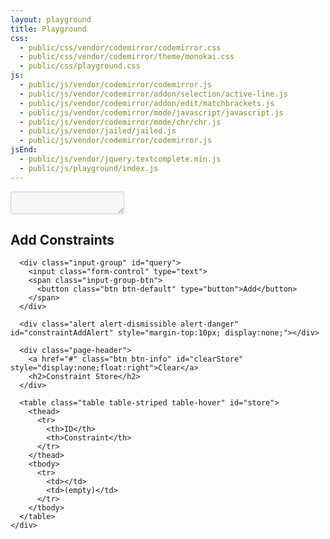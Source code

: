 ```yaml
---
layout: playground
title: Playground
css:
  - public/css/vendor/codemirror/codemirror.css
  - public/css/vendor/codemirror/theme/monokai.css
  - public/css/playground.css
js:
  - public/js/vendor/codemirror/codemirror.js
  - public/js/vendor/codemirror/addon/selection/active-line.js
  - public/js/vendor/codemirror/addon/edit/matchbrackets.js
  - public/js/vendor/codemirror/mode/javascript/javascript.js
  - public/js/vendor/codemirror/mode/chr/chr.js
  - public/js/vendor/jailed/jailed.js
  - public/js/vendor/codemirror/codemirror.js
jsEnd:
  - public/js/vendor/jquery.textcomplete.min.js
  - public/js/playground/index.js
---
```


<div class="page">
  <div id="playground">
    <div id="source-col" class="col">
      <div id="source-control"></div>
      <textarea class="code" id="source" autocomplete="off" autocorrect="off" autocapitalize="off" spellcheck="false" disabled></textarea>
    </div>
    <div id="actions-col" class="col">
      <div class="page-header">
        <h2>Add Constraints</h2>
      </div>

      <div class="input-group" id="query">  
        <input class="form-control" type="text">
        <span class="input-group-btn">
          <button class="btn btn-default" type="button">Add</button>
        </span>
      </div>

      <div class="alert alert-dismissible alert-danger" id="constraintAddAlert" style="margin-top:10px; display:none;"></div>

      <div class="page-header">
        <a href="#" class="btn btn-info" id="clearStore" style="display:none;float:right">Clear</a>
        <h2>Constraint Store</h2>
      </div>
      
      <table class="table table-striped table-hover" id="store">
        <thead>
          <tr>
            <th>ID</th>
            <th>Constraint</th>
          </tr>
        </thead>
        <tbody>
          <tr>
            <td></td>
            <td>(empty)</td>
          </tr>
        </tbody>
      </table>
    </div>
  </div>
</div>

